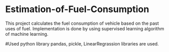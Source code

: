 # Estimation-of-Fuel-Consumption
This project calculates the fuel consumption of vehicle based on the past uses of fuel. Implementation is done by using supervised learning algorithm of machine learning. 

#Used python library
pandas, pickle, LinearRegrassion libraries are used.

